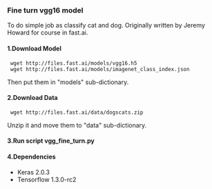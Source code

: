 ### Fine turn vgg16 model 
To do simple job as classify cat and dog.
Originally written by Jeremy Howard for course in fast.ai.




#### 1.Download Model
     wget http://files.fast.ai/models/vgg16.h5
     wget http://files.fast.ai/models/imagenet_class_index.json

 Then put them in "models" sub-dictionary.

#### 2.Download Data
     wget http://files.fast.ai/data/dogscats.zip
 Unzip it and move them to "data" sub-dictionary.


#### 3.Run script vgg_fine_turn.py



#### 4.Dependencies

- Keras 2.0.3
- Tensorflow 1.3.0-rc2